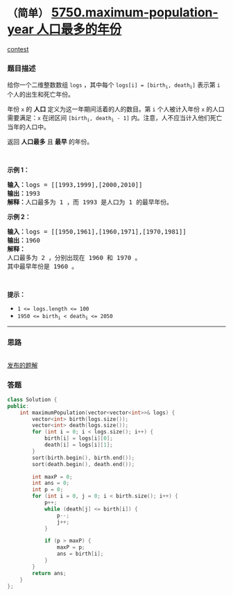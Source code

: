# `（简单）` [5750.maximum-population-year 人口最多的年份](https://leetcode-cn.com/problems/maximum-population-year/)

[contest](https://leetcode-cn.com/contest/weekly-contest-240/problems/maximum-population-year/)

### 题目描述
<div class="notranslate"><p>给你一个二维整数数组 <code>logs</code> ，其中每个 <code>logs[i] = [birth<sub>i</sub>, death<sub>i</sub>]</code> 表示第 <code>i</code> 个人的出生和死亡年份。</p>

<p>年份 <code>x</code> 的 <strong>人口</strong> 定义为这一年期间活着的人的数目。第 <code>i</code> 个人被计入年份 <code>x</code> 的人口需要满足：<code>x</code> 在闭区间 <code>[birth<sub>i</sub>, death<sub>i</sub> - 1]</code> 内。注意，人不应当计入他们死亡当年的人口中。</p>

<p>返回 <strong>人口最多</strong> 且 <strong>最早</strong> 的年份。</p>

<p>&nbsp;</p>

<p><strong>示例 1：</strong></p>

<pre><strong>输入：</strong>logs = [[1993,1999],[2000,2010]]
<strong>输出：</strong>1993
<strong>解释：</strong>人口最多为 1 ，而 1993 是人口为 1 的最早年份。
</pre>

<p><strong>示例 2：</strong></p>

<pre><strong>输入：</strong>logs = [[1950,1961],[1960,1971],[1970,1981]]
<strong>输出：</strong>1960
<strong>解释：</strong> 
人口最多为 2 ，分别出现在 1960 和 1970 。
其中最早年份是 1960 。</pre>

<p>&nbsp;</p>

<p><strong>提示：</strong></p>

<ul>
	<li><code>1 &lt;= logs.length &lt;= 100</code></li>
	<li><code>1950 &lt;= birth<sub>i</sub> &lt; death<sub>i</sub> &lt;= 2050</code></li>
</ul>
</div>

---
### 思路
```
```

[发布的题解](https://leetcode-cn.com/problems/maximum-population-year/solution/maximum-population-year-by-ikaruga-g90l/)

### 答题
``` C++
class Solution {
public:
    int maximumPopulation(vector<vector<int>>& logs) {
        vector<int> birth(logs.size());
        vector<int> death(logs.size());
        for (int i = 0; i < logs.size(); i++) {
            birth[i] = logs[i][0];
            death[i] = logs[i][1];
        }
        sort(birth.begin(), birth.end());
        sort(death.begin(), death.end());

        int maxP = 0;
        int ans = 0;
        int p = 0;
        for (int i = 0, j = 0; i < birth.size(); i++) {
            p++;
            while (death[j] <= birth[i]) {
                p--;
                j++;
            }

            if (p > maxP) {
                maxP = p;
                ans = birth[i];
            }
        }
        return ans;
    }
};
```




